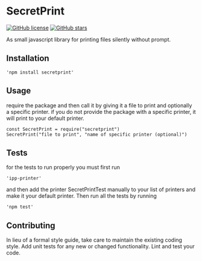SecretPrint
=========

[![GitHub license](https://img.shields.io/github/license/BenStruhl/SecretPrint.svg)](https://github.com/BenStruhl/SecretPrint/blob/master/LICENSE)
[![GitHub stars](https://img.shields.io/github/stars/BenStruhl/SecretPrint.svg)](https://github.com/BenStruhl/SecretPrint/stargazers)


As small javascript library for printing files silently without prompt. 

## Installation 

    'npm install secretprint'

## Usage 
require the package and then call it by giving it a file to print and optionally a specific printer. if you do not provide the package with a specific printer, it will print to your default printer. 

    const SecretPrint = require("secretprint")
    SecretPrint("file to print", "name of specific printer (optional)") 

## Tests

for the tests to run properly you must first run 

    'ipp-printer'

and then add the printer SecretPrintTest manually to your list of printers and make it your default printer.
Then run all the tests by running    

    'npm test'

## Contributing

In lieu of a formal style guide, take care to maintain the existing coding style. Add unit tests for any new or changed functionality. Lint and test your code.